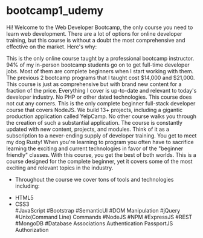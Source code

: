 # bootcamp1_udemy
Hi! Welcome to the Web Developer Bootcamp, the only course you need to learn web development. There are a lot of options for online developer training, but this course is without a doubt the most comprehensive and effective on the market. Here's why:

This is the only online course taught by a professional bootcamp instructor.
94% of my in-person bootcamp students go on to get full-time developer jobs. Most of them are complete beginners when I start working with them.
The previous 2 bootcamp programs that I taught cost $14,000 and $21,000. This course is just as comprehensive but with brand new content for a fraction of the price.
Everything I cover is up-to-date and relevant to today's developer industry. No PHP or other dated technologies. This course does not cut any corners.
This is the only complete beginner full-stack developer course that covers NodeJS.
We build 13+ projects, including a gigantic production application called YelpCamp. No other course walks you through the creation of such a substantial application.
The course is constantly updated with new content, projects, and modules. Think of it as a subscription to a never-ending supply of developer training.
You get to meet my dog Rusty!
When you're learning to program you often have to sacrifice learning the exciting and current technologies in favor of the "beginner friendly" classes. With this course, you get the best of both worlds. This is a course designed for the complete beginner, yet it covers some of the most exciting and relevant topics in the industry.

* Throughout the course we cover tons of tools and technologies including:

<ul>
  <li> HTML5 </li>
  <li>CSS3</li>
#JavaScript
#Bootstrap
#SemanticUI
#DOM Manipulation
#jQuery
#Unix(Command Line) Commands
#NodeJS
#NPM
#ExpressJS
#REST
#MongoDB
#Database Associations
Authentication
PassportJS
Authorization

